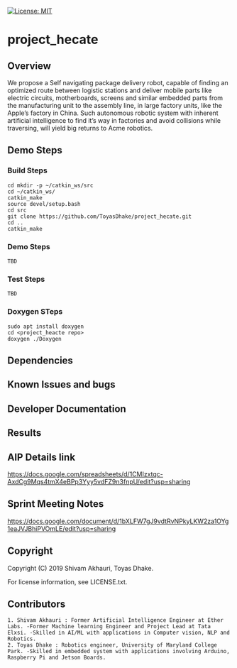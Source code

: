[![License: MIT](https://img.shields.io/badge/License-MIT-green.svg)](https://github.com/ToyasDhake/project_hecate/blob/master/LICENSE.txt)

# project_hecate

## Overview 

We propose a Self navigating package delivery robot, capable of finding an optimized route between logistic stations and deliver mobile parts like electric circuits, motherboards, screens and similar embedded parts from the manufacturing unit to the assembly line, in large factory units, like the Apple’s factory in China. Such autonomous robotic system with inherent artificial intelligence to find it’s way in factories and avoid collisions while traversing, will yield big returns to Acme robotics.

## Demo Steps

### Build Steps
```
cd mkdir -p ~/catkin_ws/src
cd ~/catkin_ws/
catkin_make
source devel/setup.bash
cd src
git clone https://github.com/ToyasDhake/project_hecate.git
cd ..
catkin_make
```

### Demo Steps
```
TBD
```

### Test Steps
```
TBD
```

### Doxygen STeps
```
sudo apt install doxygen
cd <project_heacte repo>
doxygen ./Doxygen
```

## Dependencies

## Known Issues and bugs

## Developer Documentation

## Results

## AIP Details link

https://docs.google.com/spreadsheets/d/1CMIzxtqc-AxdCg9Mqs4tmX4eBPp3Yyy5vdFZ9n3fnpU/edit?usp=sharing

## Sprint Meeting Notes

https://docs.google.com/document/d/1bXLFW7gJ9vdtRvNPkyLKW2za1OYg1eaJVJBhiPVOmLE/edit?usp=sharing

## Copyright
Copyright (C) 2019 Shivam Akhauri, Toyas Dhake.

For license information, see LICENSE.txt.

## Contributors
```
1. Shivam Akhauri : Former Artificial Intelligence Engineer at Ether Labs. -Former Machine learning Engineer and Project Lead at Tata Elxsi. -Skilled in AI/ML with applications in Computer vision, NLP and Robotics.
2. Toyas Dhake : Robotics engineer, University of Maryland College Park. -Skilled in embedded system with applications involving Arduino, Raspberry Pi and Jetson Boards.
```
